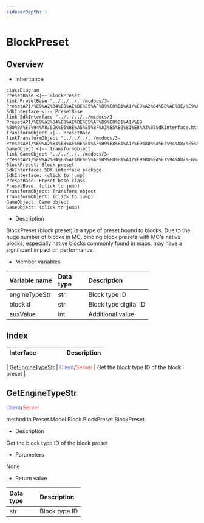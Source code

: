 ```yaml
--- 
sidebarDepth: 1 
--- 
```

# BlockPreset 

## Overview 

- Inheritance 

```mermaid 
classDiagram 
PresetBase <|-- BlockPreset 
link PresetBase "../../../../mcdocs/3-PresetAPI/%E9%A2%84%E8%AE%BE%E5%AF%B9%E8%B1%A1/%E9%A2%84%E8%AE%BE/%E9%A2%84%E8%AE%BE%E5%9F%BA%E7%B1%BBPresetBase.html" 
SdkInterface <|-- PresetBase 
link SdkInterface "../../../../mcdocs/3-PresetAPI/%E9%A2%84%E8%AE%BE%E5%AF%B9%E8%B1%A1/%E9 %80%9A%E7%94%A8/SDK%E6%8E%A5%E5%8F%A3%E5%B0%81%E8%A3%85SdkInterface.html"
TransformObject <|-- PresetBase
linkTransformObject "../../../../mcdocs/3-PresetAPI/%E9%A2%84%E8%AE%BE%E5%AF%B9%E8%B1%A1/%E9%80%9A%E7%94%A8/%E5%8F%98%E6%8D%A2%E5%AF%B9%E8%B1%A1TransformObject.html"
GameObject <|-- TransformObject
link GameObject "../../../../mcdocs/3-PresetAPI/%E9%A2%84%E8%AE%BE%E5%AF%B9%E8%B1%A1/%E9%80%9A%E7%94%A8/%E6%B8%B8%E6%88%8F%E5%AF%B9%E8%B1%A1GameObject.html" 
BlockPreset: Block preset 
SdkInterface: SDK interface package 
SdkInterface: (click to jump) 
PresetBase: Preset base class 
PresetBase: (click to jump) 
TransformObject: Transform object 
TransformObject: (click to jump) 
GameObject: Game object 
GameObject: (click to jump) 
``` 

- Description 

BlockPreset (block preset) is a type of preset bound to blocks. Due to the huge number of blocks in MC, binding block presets with MC's native blocks, especially native blocks commonly found in maps, may have a significant impact on performance. 

- Member variables 

| Variable name | <div style="width: 4em">Data type</div> | Description | 
| :--- | :--- | :--- | 
| engineTypeStr | str | Block type ID | 
| blockId | str | Block type digital ID | 
| auxValue | int | Additional value | 

## Index 

| Interface | <div style="width: 3em"></div> | Description | 
| --- | --- | --- |

| [GetEngineTypeStr](#getenginetypestr) | <span style="display:inline;color:#7575f9">Client</span>/<span style="display:inline;color:#ff5555">Server</span> | Get the block type ID of the block preset | 

## GetEngineTypeStr 

<span style="display:inline;color:#7575f9">Client</span>/<span style="display:inline;color:#ff5555">Server</span> 

method in Preset.Model.Block.BlockPreset.BlockPreset 

- Description 

Get the block type ID of the block preset 

- Parameters 

None 

- Return value 

| <div style="width: 4em">Data type</div> | Description | 
| :--- | :--- | 
| str | Block type ID | 

